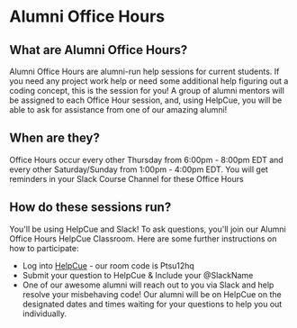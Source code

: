 # Alumni Office Hours

## What are Alumni Office Hours?
Alumni Office Hours are alumni-run help sessions for current students. If you need any project work help or need some additional help figuring out a coding concept, this is the session for you! A group of alumni mentors will be assigned to each Office Hour session, and, using HelpCue, you will be able to ask for assistance from one of our amazing alumni!

## When are they?
Office Hours occur every other Thursday from 6:00pm - 8:00pm EDT and every other Saturday/Sunday from 1:00pm - 4:00pm EDT. You will get reminders in your Slack Course Channel for these Office Hours

## How do these sessions run?
You'll be using HelpCue and Slack! To ask questions, you'll join our Alumni Office Hours HelpCue Classroom. Here are some further instructions on how to participate:
- Log into [HelpCue](https://www.helpcue.com/) - our room code is Ptsu12hq
- Submit your question to HelpCue & Include your @SlackName
- One of our awesome alumni will reach out to you via Slack and help resolve your misbehaving code! Our alumni will be on HelpCue on the designated dates and times waiting for your questions to help you out individually. 

